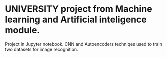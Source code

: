 # UNIVERSITY project from Machine learning and Artificial inteligence module.

Project in Jupyter notebook. CNN and Autoencoders techniqes used to train two datasets for image recognition. 

